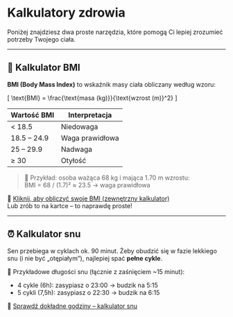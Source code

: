 # Kalkulatory zdrowia

Poniżej znajdziesz dwa proste narzędzia, które pomogą Ci lepiej zrozumieć potrzeby Twojego ciała.

---

## 🔢 Kalkulator BMI

**BMI (Body Mass Index)** to wskaźnik masy ciała obliczany według wzoru:

\[
\text{BMI} = \frac{\text{masa (kg)}}{\text{wzrost (m)}^2}
\]

| Wartość BMI | Interpretacja |
|-------------|----------------|
| < 18.5      | Niedowaga       |
| 18.5 – 24.9 | Waga prawidłowa |
| 25 – 29.9   | Nadwaga         |
| ≥ 30        | Otyłość         |

> 📌 Przykład: osoba ważąca 68 kg i mająca 1.70 m wzrostu:  
> BMI = 68 / (1.7)² ≈ 23.5 → waga prawidłowa

🧮 [Kliknij, aby obliczyć swoje BMI (zewnętrzny kalkulator)](https://bmi-online.pl/)  
Lub zrób to na kartce – to naprawdę proste!

---

## ⏰ Kalkulator snu

Sen przebiega w cyklach ok. 90 minut. Żeby obudzić się w fazie lekkiego snu (i nie być „otępiałym”), najlepiej spać **pełne cykle**.

📌 Przykładowe długości snu (łącznie z zaśnięciem ~15 minut):

- 4 cykle (6h): zasypiasz o 23:00 → budzik na 5:15
- 5 cykli (7,5h): zasypiasz o 22:30 → budzik na 6:15

🔗 [Sprawdź dokładne godziny – kalkulator snu](https://sleepyti.me/)